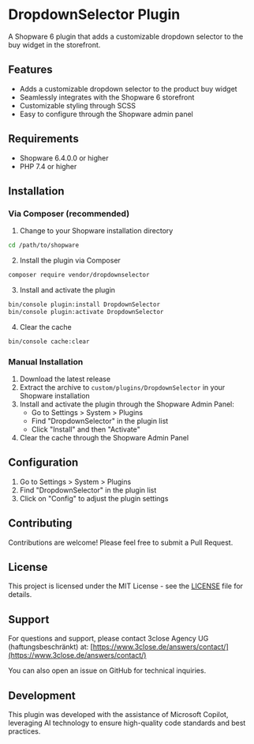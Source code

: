 # DropdownSelector Plugin

A Shopware 6 plugin that adds a customizable dropdown selector to the buy widget in the storefront.

## Features

- Adds a customizable dropdown selector to the product buy widget
- Seamlessly integrates with the Shopware 6 storefront
- Customizable styling through SCSS
- Easy to configure through the Shopware admin panel

## Requirements

- Shopware 6.4.0.0 or higher
- PHP 7.4 or higher

## Installation

### Via Composer (recommended)

1. Change to your Shopware installation directory
```bash
cd /path/to/shopware
```

2. Install the plugin via Composer
```bash
composer require vendor/dropdownselector
```

3. Install and activate the plugin
```bash
bin/console plugin:install DropdownSelector
bin/console plugin:activate DropdownSelector
```

4. Clear the cache
```bash
bin/console cache:clear
```

### Manual Installation

1. Download the latest release
2. Extract the archive to `custom/plugins/DropdownSelector` in your Shopware installation
3. Install and activate the plugin through the Shopware Admin Panel:
   - Go to Settings > System > Plugins
   - Find "DropdownSelector" in the plugin list
   - Click "Install" and then "Activate"
4. Clear the cache through the Shopware Admin Panel

## Configuration

1. Go to Settings > System > Plugins
2. Find "DropdownSelector" in the plugin list
3. Click on "Config" to adjust the plugin settings

## Contributing

Contributions are welcome! Please feel free to submit a Pull Request.

## License

This project is licensed under the MIT License - see the [LICENSE](LICENSE) file for details.

## Support

For questions and support, please contact 3close Agency UG (haftungsbeschränkt) at:
[https://www.3close.de/answers/contact/](https://www.3close.de/answers/contact/)

You can also open an issue on GitHub for technical inquiries.

## Development

This plugin was developed with the assistance of Microsoft Copilot, leveraging AI technology to ensure high-quality code standards and best practices.
